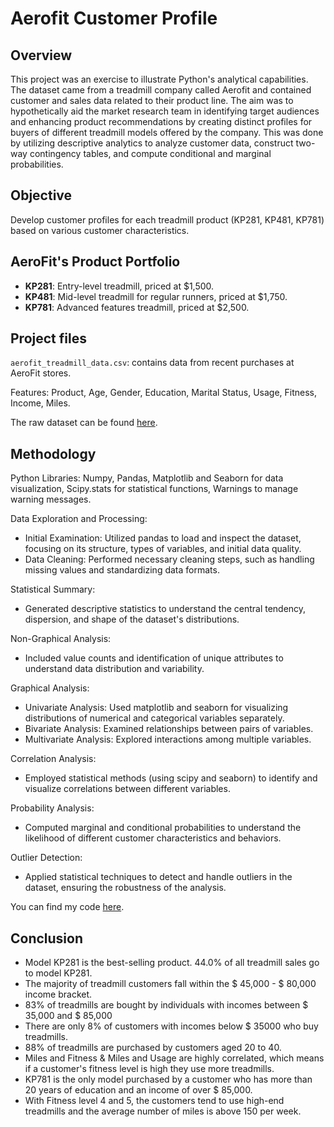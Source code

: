 # Aerofit Customer Profile

## Overview

This project was an exercise to illustrate Python's analytical capabilities. The dataset came from a treadmill company called Aerofit and contained customer and sales data related to their product line. The aim was to hypothetically aid the market research team in identifying target audiences and enhancing product recommendations by creating distinct profiles for buyers of different treadmill models offered by the company. This was done by utilizing descriptive analytics to analyze customer data, construct two-way contingency tables, and compute conditional and marginal probabilities. 

## Objective
Develop customer profiles for each treadmill product (KP281, KP481, KP781) based on various customer characteristics.

## AeroFit's Product Portfolio
- **KP281**: Entry-level treadmill, priced at $1,500.
- **KP481**: Mid-level treadmill for regular runners, priced at $1,750.
- **KP781**: Advanced features treadmill, priced at $2,500.

## Project files
```aerofit_treadmill_data.csv```: contains data from recent purchases at AeroFit stores.

Features: Product, Age, Gender, Education, Marital Status, Usage, Fitness, Income, Miles.

The raw dataset can be found [here](https://github.com/Mvanhuffel/Data-Analysis-Projects/blob/63176dbc18aeb20b3ee1755208c4707dab06e738/Aerofit%20Buyer%20Profile/aerofit_treadmill_data.csv).

## Methodology

Python Libraries: Numpy, Pandas, Matplotlib and Seaborn for data visualization, Scipy.stats for statistical functions, Warnings to manage warning messages.

Data Exploration and Processing:
- Initial Examination: Utilized pandas to load and inspect the dataset, focusing on its structure, types of variables, and initial data quality.
- Data Cleaning: Performed necessary cleaning steps, such as handling missing values and standardizing data formats.

Statistical Summary:
- Generated descriptive statistics to understand the central tendency, dispersion, and shape of the dataset's distributions.

Non-Graphical Analysis:
- Included value counts and identification of unique attributes to understand data distribution and variability.

Graphical Analysis:
- Univariate Analysis: Used matplotlib and seaborn for visualizing distributions of numerical and categorical variables separately.
- Bivariate Analysis: Examined relationships between pairs of variables.
- Multivariate Analysis: Explored interactions among multiple variables.

Correlation Analysis:
- Employed statistical methods (using scipy and seaborn) to identify and visualize correlations between different variables.

Probability Analysis:
- Computed marginal and conditional probabilities to understand the likelihood of different customer characteristics and behaviors.

Outlier Detection:
- Applied statistical techniques to detect and handle outliers in the dataset, ensuring the robustness of the analysis.

You can find my code [here](https://github.com/Mvanhuffel/Data-Analysis-Projects/blob/98dc59dee95f1907cae35019a3f6e83418c94ca3/Aerofit%20Customer%20Profile/aerofit_treadmill_customer_profile_analysis.ipynb).

## Conclusion

- Model KP281 is the best-selling product. 44.0% of all treadmill sales go to model KP281.
- The majority of treadmill customers fall within the $ 45,000 - $ 80,000 income bracket.
- 83% of treadmills are bought by individuals with incomes between $ 35,000 and $ 85,000
- There are only 8% of customers with incomes below $ 35000 who buy treadmills.
- 88% of treadmills are purchased by customers aged 20 to 40.
- Miles and Fitness & Miles and Usage are highly correlated, which means if a customer's fitness level is high they use more treadmills.
- KP781 is the only model purchased by a customer who has more than 20 years of education and an income of over $ 85,000.
- With Fitness level 4 and 5, the customers tend to use high-end treadmills and the average number of miles is above 150 per week.
